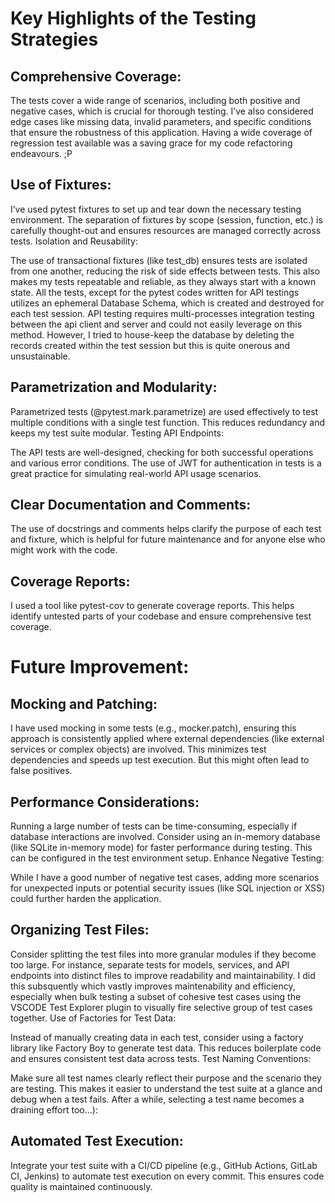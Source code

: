 # Key Highlights of the Testing Strategies
## Comprehensive Coverage:

The tests cover a wide range of scenarios, including both positive and negative cases, which is crucial for thorough testing. I’ve also considered edge cases like missing data, invalid parameters, and specific conditions that ensure the robustness of this application. Having a wide coverage of regression test available was a saving grace for my code refactoring endeavours. ;P

## Use of Fixtures:

I’ve used pytest fixtures to set up and tear down the necessary testing environment. The separation of fixtures by scope (session, function, etc.) is carefully thought-out and ensures resources are managed correctly across tests.
Isolation and Reusability:

The use of transactional fixtures (like test_db) ensures tests are isolated from one another, reducing the risk of side effects between tests. This also makes my tests repeatable and reliable, as they always start with a known state. 
All the tests, except for the pytest codes written for API testings utilizes an ephemeral Database Schema, which is created and destroyed for each test session. API testing requires multi-processes integration testing between the api client and server and could not easily leverage on this method. However, I tried to house-keep the database by deleting the records created within the test session but this is quite onerous and unsustainable.  

## Parametrization and Modularity:

Parametrized tests (@pytest.mark.parametrize) are used effectively to test multiple conditions with a single test function. This reduces redundancy and keeps my test suite modular.
Testing API Endpoints:

The API tests are well-designed, checking for both successful operations and various error conditions. The use of JWT for authentication in tests is a great practice for simulating real-world API usage scenarios.

## Clear Documentation and Comments:

The use of docstrings and comments helps clarify the purpose of each test and fixture, which is helpful for future maintenance and for anyone else who might work with the code.

## Coverage Reports:
I used a tool like pytest-cov to generate coverage reports. This helps identify untested parts of your codebase and ensure comprehensive test coverage.


# Future Improvement:
## Mocking and Patching:

I have used mocking in some tests (e.g., mocker.patch), ensuring this approach is consistently applied where external dependencies (like external services or complex objects) are involved. This minimizes test dependencies and speeds up test execution. But this might often lead to false positives.

## Performance Considerations:

Running a large number of tests can be time-consuming, especially if database interactions are involved. Consider using an in-memory database (like SQLite in-memory mode) for faster performance during testing. This can be configured in the test environment setup.
Enhance Negative Testing:

While I have a good number of negative test cases, adding more scenarios for unexpected inputs or potential security issues (like SQL injection or XSS) could further harden the application.

## Organizing Test Files:

Consider splitting the test files into more granular modules if they become too large. For instance, separate tests for models, services, and API endpoints into distinct files to improve readability and maintainability. I did this subsquently which vastly improves maintenability and efficiency, especially when bulk testing a subset of cohesive test cases using the VSCODE Test Explorer plugin to visually fire selective group of test cases together.
Use of Factories for Test Data:

Instead of manually creating data in each test, consider using a factory library like Factory Boy to generate test data. This reduces boilerplate code and ensures consistent test data across tests.
Test Naming Conventions:

Make sure all test names clearly reflect their purpose and the scenario they are testing. This makes it easier to understand the test suite at a glance and debug when a test fails. After a while, selecting a test name becomes a draining effort too...):

## Automated Test Execution:

Integrate your test suite with a CI/CD pipeline (e.g., GitHub Actions, GitLab CI, Jenkins) to automate test execution on every commit. This ensures code quality is maintained continuously.
